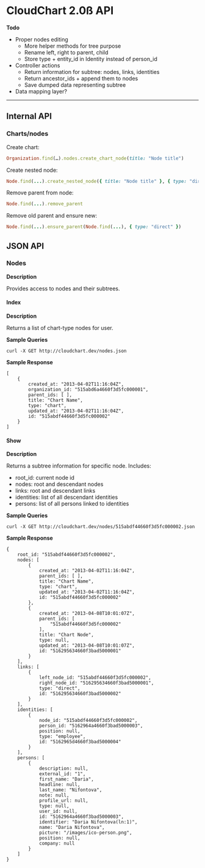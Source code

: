 # CloudChart 2.0ß API

**Todo**

- Proper nodes editing
	- More helper methods for tree purpose
	- Rename left, right to parent, child
	- Store type + entity_id in Identity instead of person_id
- Controller actions
	- Return information for subtree: nodes, links, identities
	- Return ancestor_ids + append them to nodes
	- Save dumped data representing subtree
- Data mapping layer?

---

## Internal API

### Charts/nodes

Create chart:

```ruby
Organization.find(…).nodes.create_chart_node(title: "Node title")
```

Create nested node:

```ruby
Node.find(...).create_nested_node({ title: "Node title" }, { type: "direct" })
```

Remove parent from node:

```ruby
Node.find(...).remove_parent
```

Remove old parent and ensure new:

```ruby
Node.find(...).ensure_parent(Node.find(...), { type: "direct" })
```


## JSON API

### Nodes

**Description**

Provides access to nodes and their subtrees.

#### Index

**Description**

Returns a list of chart-type nodes for user.

**Sample Queries**

```
curl -X GET http://cloudchart.dev/nodes.json
```

**Sample Response**

```
[
    {
		created_at: "2013-04-02T11:16:04Z",
		organization_id: "515abd6a4660f3d5fc000001",
		parent_ids: [ ],
		title: "Chart Name",
		type: "chart",
		updated_at: "2013-04-02T11:16:04Z",
		id: "515abdf44660f3d5fc000002"
	}
]
```

#### Show

**Description**

Returns a subtree information for specific node. Includes:

- root_id: current node id
- nodes: root and descendant nodes
- links: root and descendant links
- identities: list of all descendant identities
- persons: list of all persons linked to identities

**Sample Queries**

```
curl -X GET http://cloudchart.dev/nodes/515abdf44660f3d5fc000002.json
```

**Sample Response**

```
{
	root_id: "515abdf44660f3d5fc000002",
	nodes: [
		{
			created_at: "2013-04-02T11:16:04Z",
			parent_ids: [ ],
			title: "Chart Name",
			type: "chart",
			updated_at: "2013-04-02T11:16:04Z",
			id: "515abdf44660f3d5fc000002"
		},
		{
			created_at: "2013-04-08T10:01:07Z",
			parent_ids: [
				"515abdf44660f3d5fc000002"
			],
			title: "Chart Node",
			type: null,
			updated_at: "2013-04-08T10:01:07Z",
			id: "516295634660f3bad5000001"
		}
	],
	links: [
		{
			left_node_id: "515abdf44660f3d5fc000002",
			right_node_id: "516295634660f3bad5000001",
			type: "direct",
			id: "516295634660f3bad5000002"
		}
	],
	identities: [
		{
			node_id: "515abdf44660f3d5fc000002",
			person_id: "5162964a4660f3bad5000003",
			position: null,
			type: "employee",
			id: "5162965d4660f3bad5000004"
		}
	],
	persons: [
		{
			description: null,
			external_id: "1",
			first_name: "Daria",
			headline: null,
			last_name: "Nifontova",
			note: null,
			profile_url: null,
			type: null,
			user_id: null,
			id: "5162964a4660f3bad5000003",
			identifier: "Daria Nifontova(ln:1)",
			name: "Daria Nifontova",
			picture: "/images/ico-person.png",
			position: null,
			company: null
		}
	]
}
```
